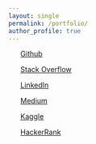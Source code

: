 ```yaml
---
layout: single
permalink: /portfolio/
author_profile: true
---
```



<ul>
	<a href="https://github.com/jankrepl">
	  <i class="fab fa-github"></i> Github
	</a>
</ul>

<ul>
	<a href="https://stackoverflow.com/users/6632199">
	  <i class="fab fa-stack-overflow"></i> Stack Overflow
	</a>
</ul>

<ul>
	<a href="https://www.linkedin.com/in/jankrepl">
	  <i class="fab fa-linkedin"></i> LinkedIn
	</a>
</ul>

<ul>
	<a href="https://medium.com/@kjan.official">
	  <i class="fab fa-medium"></i> Medium
	</a>
</ul>


<ul>
	<a href="https://www.kaggle.com/jankrepl">
	  <i class="far fa-circle"></i> Kaggle
	</a>
</ul>

<ul>
	<a href="https://www.hackerrank.com/jankrepl">
	  <i class="far fa-circle"></i> HackerRank
	</a>
</ul>






<link rel="stylesheet" href="//maxcdn.bootstrapcdn.com/font-awesome/4.3.0/css/font-awesome.min.css">
